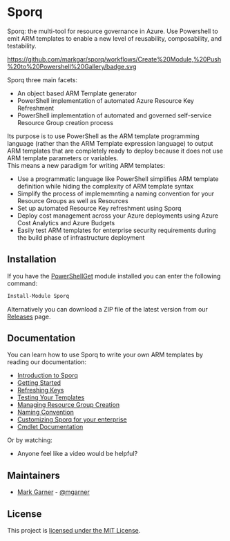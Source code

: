 # Sporq

Sporq: the multi-tool for resource governance in Azure.  Use Powershell to emit ARM templates to enable a new level of reusability, composability, and testability.

https://github.com/markgar/sporq/workflows/Create%20Module,%20Push%20to%20Powershell%20Gallery/badge.svg

Sporq three main facets:
- An object based ARM Template generator
- PowerShell implementation of automated Azure Resource Key Refreshment
- PowerShell implementation of automated and governed self-service Resource Group creation process

Its purpose is to use PowerShell as the ARM template programming language (rather than the ARM Template expression language) 
to output ARM templates that are completely ready to deploy because it does not use ARM template parameters or variables.  
This means a new paradigm for writing ARM templates:
- Use a programmatic language like PowerShell simplifies ARM template definition while hiding the complexity of ARM template syntax
- Simplify the process of implememnting a naming convention for your Resource Groups as well as Resources
- Set up automated Resource Key refreshment using Sporq
- Deploy cost management across your Azure deployments using Azure Cost Analytics and Azure Budgets
- Easily test ARM templates for enterprise security requirements during the build phase of infrastructure deployment

## Installation

If you have the [PowerShellGet](https://msdn.microsoft.com/powershell/gallery/readme) module installed
you can enter the following command:

```PowerShell
Install-Module Sporq
```

Alternatively you can download a ZIP file of the latest version from our [Releases](https://github.com/markgar/sporq/releases)
page.

## Documentation

You can learn how to use Sporq to write your own ARM templates by reading our documentation:

- [Introduction to Sporq](docs/Introduction.md)
- [Getting Started](docs/GettingStarted.md)
- [Refreshing Keys](docs/RefreshingKeys.md)
- [Testing Your Templates](docs/Testing.md)
- [Managing Resource Group Creation](docs/ResourceGroups.md)
- [Naming Convention](docs/NamingConvention.md)
- [Customizing Sporq for your enterprise](docs/CustomizeSporq.md)
- [Cmdlet Documentation]()

Or by watching:

- Anyone feel like a video would be helpful?

## Maintainers

- [Mark Garner](https://github.com/markgar) - [@mgarner](http://twitter.com/mgarner)

## License

This project is [licensed under the MIT License](LICENSE).
